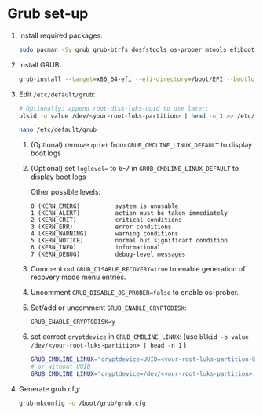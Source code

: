 # Grub set-up

1. Install required packages:
	```bash
	sudo pacman -Sy grub grub-btrfs dosfstools os-prober mtools efibootmgr
	```


1. Install GRUB:
	```bash
	grub-install --target=x86_64-efi --efi-directory=/boot/EFI --bootloader-id=GRUB --recheck
	```


1. Edit `/etc/default/grub`:
	```bash
	# Optionally: append root-disk-luks-uuid to use later:
	blkid -o value /dev/<your-root-luks-partition> | head -n 1 >> /etc/default/grub

	nano /etc/default/grub
	```

	1. (Optional) remove `quiet` from `GRUB_CMDLINE_LINUX_DEFAULT` to display boot logs

	1. (Optional) set `loglevel=` to 6-7 in `GRUB_CMDLINE_LINUX_DEFAULT` to display boot logs

		Other possible levels:
		```
		0 (KERN_EMERG)          system is unusable
		1 (KERN_ALERT)          action must be taken immediately
		2 (KERN_CRIT)           critical conditions
		3 (KERN_ERR)            error conditions
		4 (KERN_WARNING)        warning conditions
		5 (KERN_NOTICE)         normal but significant condition
		6 (KERN_INFO)           informational
		7 (KERN_DEBUG)          debug-level messages
		```

	1. Comment out `GRUB_DISABLE_RECOVERY=true` to enable generation of recovery mode menu entries.

	1. Uncomment `GRUB_DISABLE_OS_PROBER=false` to enable os-prober.

	1. Set/add or uncomment `GRUB_ENABLE_CRYPTODISK`:
		```
		GRUB_ENABLE_CRYPTODISK=y
		```

	1. set correct `cryptdevice` in `GRUB_CMDLINE_LINUX`:
		(use `blkid -o value /dev/<your-root-luks-partition> | head -n 1` )
		```bash
		GRUB_CMDLINE_LINUX="cryptdevice=UUID=<your-root-luks-partition-UUID>:root root=/dev/mapper/root"
		# or without UUID
		GRUB_CMDLINE_LINUX="cryptdevice=/dev/<your-root-luks-partition>:root root=/dev/mapper/root"
		```

1. Generate grub.cfg:
	```bash
	grub-mkconfig -o /boot/grub/grub.cfg
	```
